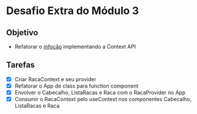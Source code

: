 # Desafio Extra do Módulo 3

## Objetivo

- Refatorar o [infocão](https://github.com/felipedotcom/context-challenge) implementando a Context API

## Tarefas

- [x] Criar RacaContext e seu provider
- [x] Refatorar o App de class para function component
- [x] Envolver o Cabecalho, ListaRacas e Raca com o RacaProvider no App
- [x] Consumir o RacaContext pelo useContext nos componentes Cabecalho, ListaRacas e Raca
